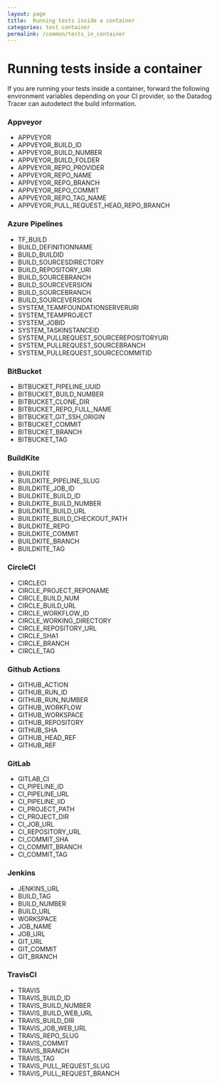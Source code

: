 ```yaml
---
layout: page
title:  Running tests inside a container
categories: test container
permalink: /common/tests_in_container
---
```


# Running tests inside a container

If you are running your tests inside a container, forward the following environment variables depending on your CI provider, so the Datadog Tracer can autodetect the build information.

### Appveyor

- APPVEYOR
- APPVEYOR_BUILD_ID
- APPVEYOR_BUILD_NUMBER
- APPVEYOR_BUILD_FOLDER
- APPVEYOR_REPO_PROVIDER
- APPVEYOR_REPO_NAME
- APPVEYOR_REPO_BRANCH
- APPVEYOR_REPO_COMMIT
- APPVEYOR_REPO_TAG_NAME
- APPVEYOR_PULL_REQUEST_HEAD_REPO_BRANCH

### Azure Pipelines

- TF_BUILD
- BUILD_DEFINITIONNAME
- BUILD_BUILDID
- BUILD_SOURCESDIRECTORY
- BUILD_REPOSITORY_URI
- BUILD_SOURCEBRANCH
- BUILD_SOURCEVERSION
- BUILD_SOURCEBRANCH
- BUILD_SOURCEVERSION
- SYSTEM_TEAMFOUNDATIONSERVERURI
- SYSTEM_TEAMPROJECT
- SYSTEM_JOBID
- SYSTEM_TASKINSTANCEID
- SYSTEM_PULLREQUEST_SOURCEREPOSITORYURI
- SYSTEM_PULLREQUEST_SOURCEBRANCH
- SYSTEM_PULLREQUEST_SOURCECOMMITID

### BitBucket

- BITBUCKET_PIPELINE_UUID
- BITBUCKET_BUILD_NUMBER
- BITBUCKET_CLONE_DIR
- BITBUCKET_REPO_FULL_NAME
- BITBUCKET_GIT_SSH_ORIGIN
- BITBUCKET_COMMIT
- BITBUCKET_BRANCH
- BITBUCKET_TAG

### BuildKite

- BUILDKITE
- BUILDKITE_PIPELINE_SLUG
- BUILDKITE_JOB_ID
- BUILDKITE_BUILD_ID
- BUILDKITE_BUILD_NUMBER
- BUILDKITE_BUILD_URL
- BUILDKITE_BUILD_CHECKOUT_PATH
- BUILDKITE_REPO
- BUILDKITE_COMMIT
- BUILDKITE_BRANCH
- BUILDKITE_TAG

### CircleCI

- CIRCLECI
- CIRCLE_PROJECT_REPONAME
- CIRCLE_BUILD_NUM
- CIRCLE_BUILD_URL
- CIRCLE_WORKFLOW_ID
- CIRCLE_WORKING_DIRECTORY
- CIRCLE_REPOSITORY_URL
- CIRCLE_SHA1
- CIRCLE_BRANCH
- CIRCLE_TAG

### Github Actions

- GITHUB_ACTION
- GITHUB_RUN_ID
- GITHUB_RUN_NUMBER
- GITHUB_WORKFLOW
- GITHUB_WORKSPACE
- GITHUB_REPOSITORY
- GITHUB_SHA
- GITHUB_HEAD_REF
- GITHUB_REF

### GitLab

- GITLAB_CI
- CI_PIPELINE_ID
- CI_PIPELINE_URL
- CI_PIPELINE_IID
- CI_PROJECT_PATH
- CI_PROJECT_DIR
- CI_JOB_URL
- CI_REPOSITORY_URL
- CI_COMMIT_SHA
- CI_COMMIT_BRANCH
- CI_COMMIT_TAG

### Jenkins

- JENKINS_URL
- BUILD_TAG
- BUILD_NUMBER
- BUILD_URL
- WORKSPACE
- JOB_NAME
- JOB_URL
- GIT_URL
- GIT_COMMIT
- GIT_BRANCH

### TravisCI

- TRAVIS
- TRAVIS_BUILD_ID
- TRAVIS_BUILD_NUMBER
- TRAVIS_BUILD_WEB_URL
- TRAVIS_BUILD_DIR
- TRAVIS_JOB_WEB_URL
- TRAVIS_REPO_SLUG
- TRAVIS_COMMIT
- TRAVIS_BRANCH
- TRAVIS_TAG
- TRAVIS_PULL_REQUEST_SLUG
- TRAVIS_PULL_REQUEST_BRANCH
